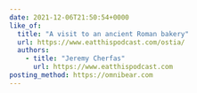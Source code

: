 ```yaml
---
date: 2021-12-06T21:50:54+0000
like_of:
  title: "A visit to an ancient Roman bakery"
  url: https://www.eatthispodcast.com/ostia/
  authors:
    - title: "Jeremy Cherfas"
      url: https://www.eatthispodcast.com
posting_method: https://omnibear.com
---
```

